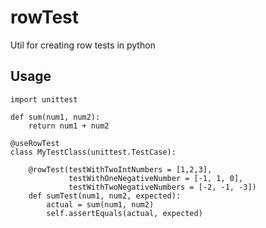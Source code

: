 rowTest
=======

Util for creating row tests in python

Usage
-----

    import unittest

    def sum(num1, num2):
        return num1 + num2

    @useRowTest
    class MyTestClass(unittest.TestCase):
    
        @rowTest(testWithTwoIntNumbers = [1,2,3],
                 testWithOneNegativeNumber = [-1, 1, 0],
                 testWithTwoNegativeNumbers = [-2, -1, -3])
        def sumTest(num1, num2, expected):
            actual = sum(num1, num2)
            self.assertEquals(actual, expected)

